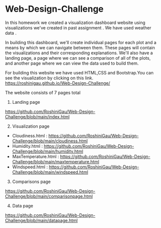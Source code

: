 # Web-Design-Challenge

In this homework we created a visualization dashboard website using visualizations we've created in past assignment . We have used weather data .

In building this dashboard, we'll create individual pages for each plot and a means by which we can navigate between them. These pages will contain the visualizations and their corresponding explanations. We'll also have a landing page, a page where we can see a comparison of all of the plots, and another page where we can view the data used to build them.

For building this website we have used HTML,CSS and Bootstrap.You can see the visualization by clicking on this link.
https://roshinigau.github.io/Web-Design-Challenge/

The website consists of 7 pages total 

1. Landing page 

https://github.com/RoshiniGau/Web-Design-Challenge/blob/main/index.html

2. Visualization page 

*  Cloudiness.html : https://github.com/RoshiniGau/Web-Design-Challenge/blob/main/cloudiness.html
*  Humidity.html : https://github.com/RoshiniGau/Web-Design-Challenge/blob/main/humidity.html
*  MaxTemperature.html : https://github.com/RoshiniGau/Web-Design-Challenge/blob/main/maxtemperature.html
*  Windspeed.html : https://github.com/RoshiniGau/Web-Design-Challenge/blob/main/windspeed.html

3. Comparisons page

https://github.com/RoshiniGau/Web-Design-Challenge/blob/main/comparisonpage.html

4. Data page

https://github.com/RoshiniGau/Web-Design-Challenge/blob/main/datapage.html